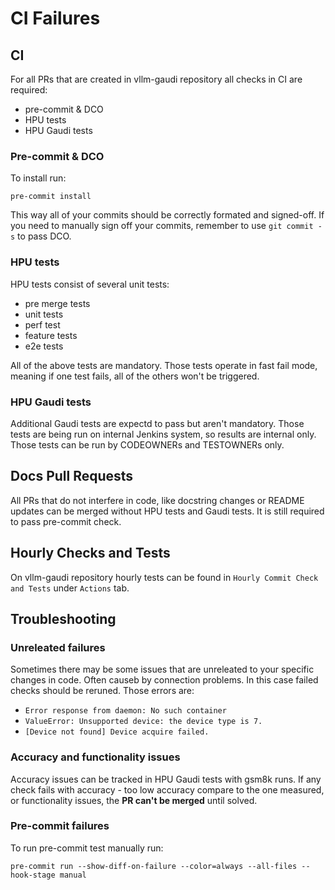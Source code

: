 # CI Failures

## CI 

For all PRs that are created in vllm-gaudi repository all checks in CI are required:
- pre-commit & DCO
- HPU tests
- HPU Gaudi tests

### Pre-commit & DCO
To install run:

```pre-commit install```

This way all of your commits should be correctly formated and signed-off. If you need to manually sign off your commits, remember to use ```git commit -s``` to pass DCO.

### HPU tests
HPU tests consist of several unit tests:
- pre merge tests
- unit tests
- perf test
- feature tests
- e2e tests

All of the above tests are mandatory. Those tests operate in fast fail mode, meaning if one test fails, all of the others won't be triggered.

### HPU Gaudi tests
Additional Gaudi tests are expectd to pass but aren't mandatory. Those tests are being run on internal Jenkins system, so results are internal only. Those tests can be run by CODEOWNERs and TESTOWNERs only. 

## Docs Pull Requests
All PRs that do not interfere in code, like docstring changes or README updates can be merged without HPU tests and Gaudi tests. It is still required to pass pre-commit check.

## Hourly Checks and Tests
On vllm-gaudi repository hourly tests can be found in ```Hourly Commit Check and Tests``` under ```Actions``` tab. 

## Troubleshooting
### Unreleated failures
Sometimes there may be some issues that are unreleated to your specific changes in code. Often causeb by connection problems. In this case failed checks should be reruned. Those errors are:
- ```Error response from daemon: No such container```
- ```ValueError: Unsupported device: the device type is 7.```
- ```[Device not found] Device acquire failed.```

### Accuracy and functionality issues
Accuracy issues can be tracked in HPU Gaudi tests with gsm8k runs. If any check fails with accuracy - too low accuracy compare to the one measured, or functionality issues, the **PR can't be merged** until solved.

### Pre-commit failures
To run pre-commit test manually run:

```pre-commit run --show-diff-on-failure --color=always --all-files --hook-stage manual```